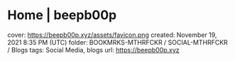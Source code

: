 # Home | beepb00p

cover: https://beepb00p.xyz/assets/favicon.png
created: November 19, 2021 8:35 PM (UTC)
folder: BOOKMRKS-MTHRFCKR / SOCIAL-MTHRFCKR / Blogs
tags: Social Media, blogs
url: https://beepb00p.xyz